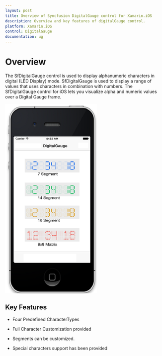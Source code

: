 ```yaml
---
layout: post
title: Overview of Syncfusion DigitalGauge control for Xamarin.iOS
description: Overview and key features of digitalGauge control.
platform: Xamarin.iOS
control: DigitalGauge
documentation: ug
---
```


# Overview

The SfDigitalGauge control is used to display alphanumeric characters in digital (LED Display) mode. SfDigitalGauge is used to display a range of values that uses characters in combination with numbers. The SfDigitalGauge control for iOS lets you visualize alpha and numeric values over a Digital Gauge frame.

![](images/Overview.png)

## Key Features

* Four Predefined CharacterTypes

* Full Character Customization provided

* Segments can be customized.

* Special characters support has been provided






